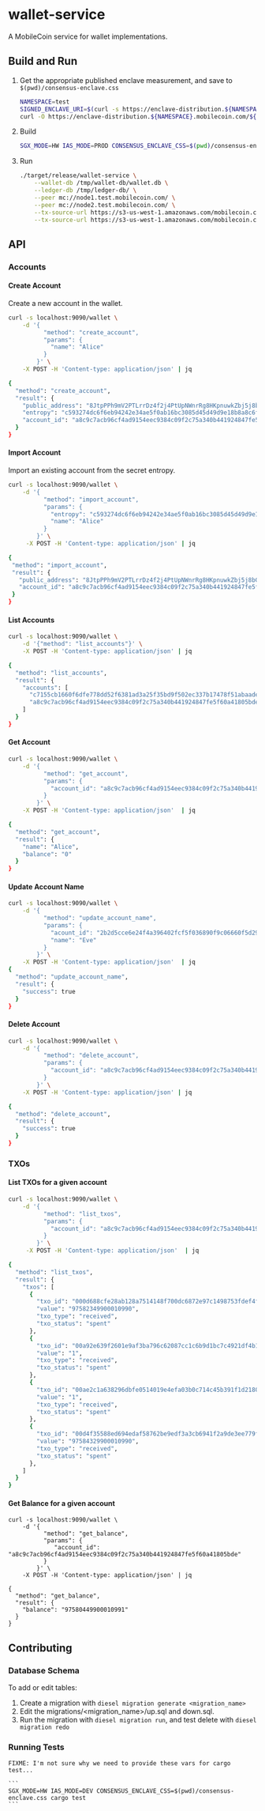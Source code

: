 # wallet-service
A MobileCoin service for wallet implementations.

## Build and Run

1. Get the appropriate published enclave measurement, and save to `$(pwd)/consensus-enclave.css`

    ```sh
    NAMESPACE=test
    SIGNED_ENCLAVE_URI=$(curl -s https://enclave-distribution.${NAMESPACE}.mobilecoin.com/production.json | grep consensus-enclave.css | awk '{print $2}' | tr -d \" | tr -d ,)
    curl -O https://enclave-distribution.${NAMESPACE}.mobilecoin.com/${SIGNED_ENCLAVE_URI}
    ```

1. Build

    ```sh
    SGX_MODE=HW IAS_MODE=PROD CONSENSUS_ENCLAVE_CSS=$(pwd)/consensus-enclave.css cargo build --release
    ```

1. Run

    ```sh
    ./target/release/wallet-service \
        --wallet-db /tmp/wallet-db/wallet.db \
        --ledger-db /tmp/ledger-db/ \
        --peer mc://node1.test.mobilecoin.com/ \
        --peer mc://node2.test.mobilecoin.com/ \
        --tx-source-url https://s3-us-west-1.amazonaws.com/mobilecoin.chain/node1.test.mobilecoin.com/ \
        --tx-source-url https://s3-us-west-1.amazonaws.com/mobilecoin.chain/node2.test.mobilecoin.com/
    ```

## API

### Accounts

#### Create Account

Create a new account in the wallet.

```sh
curl -s localhost:9090/wallet \
    -d '{
          "method": "create_account",
          "params": {
            "name": "Alice"
          }
        }' \
    -X POST -H 'Content-type: application/json' | jq

{
  "method": "create_account",
  "result": {
    "public_address": "8JtpPPh9mV2PTLrrDz4f2j4PtUpNWnrRg8HKpnuwkZbj5j8bGqtNMNLC9E3zjzcw456215yMjkCVYK4FPZTX4gijYHiuDT31biNHrHmQmsU",
    "entropy": "c593274dc6f6eb94242e34ae5f0ab16bc3085d45d49d9e18b8a8c6f057e6b56b",
    "account_id": "a8c9c7acb96cf4ad9154eec9384c09f2c75a340b441924847fe5f60a41805bde"
  }
}
```

#### Import Account

Import an existing account from the secret entropy.

```sh
curl -s localhost:9090/wallet \
    -d '{
          "method": "import_account",
          "params": {
            "entropy": "c593274dc6f6eb94242e34ae5f0ab16bc3085d45d49d9e18b8a8c6f057e6b56b",
            "name": "Alice"
          }
        }' \
     -X POST -H 'Content-type: application/json' | jq

{
 "method": "import_account",
 "result": {
   "public_address": "8JtpPPh9mV2PTLrrDz4f2j4PtUpNWnrRg8HKpnuwkZbj5j8bGqtNMNLC9E3zjzcw456215yMjkCVYK4FPZTX4gijYHiuDT31biNHrHmQmsU",
   "account_id": "a8c9c7acb96cf4ad9154eec9384c09f2c75a340b441924847fe5f60a41805bde"
 }
}
```

#### List Accounts

```sh
curl -s localhost:9090/wallet \
    -d '{"method": "list_accounts"}' \
    -X POST -H 'Content-type: application/json' | jq

{
  "method": "list_accounts",
  "result": {
    "accounts": [
      "c7155cb1660f6dfe778dd52f6381ad3a25f35bd9f502ec337b17478f51abaade",
      "a8c9c7acb96cf4ad9154eec9384c09f2c75a340b441924847fe5f60a41805bde"
    ]
  }
}
```

#### Get Account

```sh
curl -s localhost:9090/wallet \
    -d '{
          "method": "get_account",
          "params": {
            "account_id": "a8c9c7acb96cf4ad9154eec9384c09f2c75a340b441924847fe5f60a41805bde"
          }
        }' \
    -X POST -H 'Content-type: application/json'  | jq

{
  "method": "get_account",
  "result": {
    "name": "Alice",
    "balance": "0"
  }
}
```

#### Update Account Name

```sh
curl -s localhost:9090/wallet \
    -d '{
          "method": "update_account_name",
          "params": {
            "acount_id": "2b2d5cce6e24f4a396402fcf5f036890f9c06660f5d29f8420b8c89ef9074cd6",
            "name": "Eve"
          }
        }' \
    -X POST -H 'Content-type: application/json'  | jq
{
  "method": "update_account_name",
  "result": {
    "success": true
  }
}
```

#### Delete Account

```sh
curl -s localhost:9090/wallet \
    -d '{
          "method": "delete_account",
          "params": {
            "account_id": "a8c9c7acb96cf4ad9154eec9384c09f2c75a340b441924847fe5f60a41805bde"
          }
        }' \
    -X POST -H 'Content-type: application/json' | jq

{
  "method": "delete_account",
  "result": {
    "success": true
  }
}
```

### TXOs

#### List TXOs for a given account

```sh
curl -s localhost:9090/wallet \
    -d '{
          "method": "list_txos",
          "params": {
            "account_id": "a8c9c7acb96cf4ad9154eec9384c09f2c75a340b441924847fe5f60a41805bde"
          }
        }' \
     -X POST -H 'Content-type: application/json'  | jq

{
  "method": "list_txos",
  "result": {
    "txos": [
      {
        "txo_id": "000d688cfe28ab128a7514148f700dc6872e97c1498753fdef4fdd8b90601cd1",
        "value": "97582349900010990",
        "txo_type": "received",
        "txo_status": "spent"
      },
      {
        "txo_id": "00a92e639f2601e9af3ba796c62087cc1c6b9d1bc7c4921df4b136d134ff4027",
        "value": "1",
        "txo_type": "received",
        "txo_status": "spent"
      },
      {
        "txo_id": "00ae2c1a638296dbfe0514019e4efa03b0c714c45b391f1d2180a2c50a38ffad",
        "value": "1",
        "txo_type": "received",
        "txo_status": "spent"
      },
      {
        "txo_id": "00d4f35588ed694edaf58762be9edf3a3cb6941f2a9de3ee779f7c91c3a064a0",
        "value": "97584329900010990",
        "txo_type": "received",
        "txo_status": "spent"
      },
    ]
  }
}
```

#### Get Balance for a given account

```
curl -s localhost:9090/wallet \
    -d '{
          "method": "get_balance",
          "params": {
             "account_id": "a8c9c7acb96cf4ad9154eec9384c09f2c75a340b441924847fe5f60a41805bde"
          }
        }' \
    -X POST -H 'Content-type: application/json' | jq

{
  "method": "get_balance",
  "result": {
    "balance": "97580449900010991"
  }
}
```

## Contributing

### Database Schema

To add or edit tables:

1. Create a migration with `diesel migration generate <migration_name>`
1. Edit the migrations/<migration_name>/up.sql and down.sql.
1. Run the migration with `diesel migration run`, and test delete with `diesel migration redo`

### Running Tests

    FIXME: I'm not sure why we need to provide these vars for cargo test...

    ```
    SGX_MODE=HW IAS_MODE=DEV CONSENSUS_ENCLAVE_CSS=$(pwd)/consensus-enclave.css cargo test
    ```
